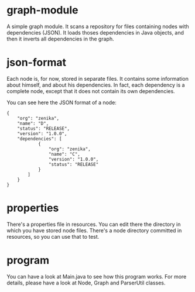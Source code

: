 graph-module
============

A simple graph module. It scans a repository for files containing nodes with dependencies (JSON). It loads thoses dependencies in Java objects, and then it inverts all dependencies in the graph. 

json-format
============

Each node is, for now, stored in separate files. It contains some information about himself, and about his dependencies.
In fact, each dependency is a complete node, except that it does not contain its own dependencies.

You can see here the JSON format of a node:

    {
        "org": "zenika",
        "name": "D",
        "status": "RELEASE",
        "version": "1.0.0",
        "dependencies": [
                {
                    "org": "zenika",
                    "name": "C",
                    "version": "1.0.0",
                    "status": "RELEASE"
                }
            ]
        }
    }

properties
============

There's a properties file in resources. You can edit there the directory in which you have stored node files.
There's a node directory committed in resources, so you can use that to test.

program
============

You can have a look at Main.java to see how this program works.
For more details, please have a look at Node, Graph and ParserUtil classes.
